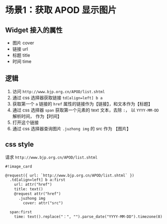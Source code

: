# 场景1：获取 APOD 显示图片

## Widget 接入的属性

- 图片 cover
- 链接 url
- 标题 title
- 时间 time

## 逻辑

1. 访问 `http://www.bjp.org.cn/APOD/list.shtml`
2. 通过 css 选择器获取链接 `td[align=left] b a`
3. 获取第一个 `a` 链接的 `href` 属性的链接作为【链接】，和文本作为【标题】
4. 通过 css 选择器 `span` 获取第一个元素的 text 文本，去除 `:`， 以 `YYYY-MM-DD` 解析时间， 作为【时间】
4. 打开这个链接
5. 通过 css 选择器查询图片 `.juzhong img` 的 src 作为 【图片】


## css style

请求 `http://www.bjp.org.cn/APOD/list.shtml`

```txt
#!image_card

@request({ url: `http://www.bjp.org.cn/APOD/list.shtml` })
  .td[align=left] b a:first
    url: attr("href")
    title: text()
    @request attr("href")
      .juzhong img
        cover: attr("src")

  span:first
    time: text().replace("：", "").parse_date("YYYY-MM-DD").timezone(8)
```
